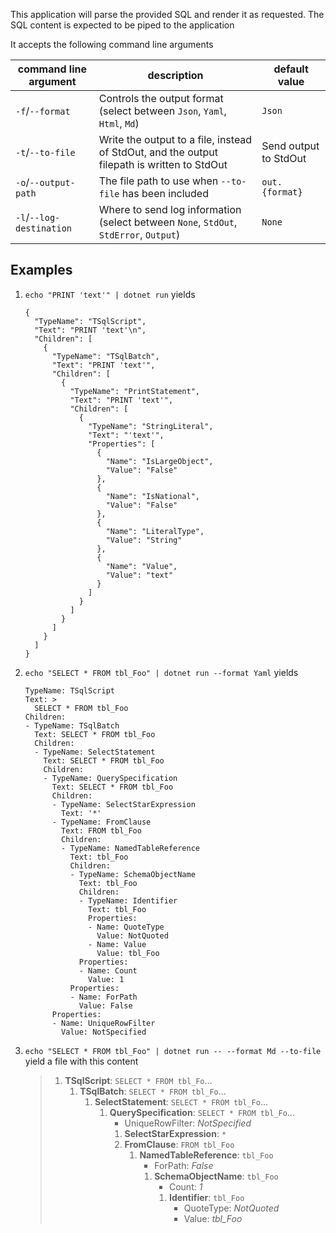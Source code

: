 This application will parse the provided SQL and render it as requested.  The SQL content is expected to be piped to the application

It accepts the following command line arguments

| command line argument | description | default value |
| - | - | - |
| `-f`/`--format` | Controls the output format (select between `Json`, `Yaml`, `Html`, `Md`) | `Json` |
| `-t`/`--to-file` | Write the output to a file, instead of StdOut, and the output filepath is written to StdOut | Send output to StdOut |
| `-o`/`--output-path` | The file path to use when `--to-file` has been included | `out.{format}` |
| `-l`/`--log-destination` | Where to send log information (select between `None`, `StdOut`, `StdError`, `Output`) | `None` |

## Examples
1. `echo "PRINT 'text'" | dotnet run` yields
   ```
   {
     "TypeName": "TSqlScript",
     "Text": "PRINT 'text'\n",
     "Children": [
       {
         "TypeName": "TSqlBatch",
         "Text": "PRINT 'text'",
         "Children": [
           {
             "TypeName": "PrintStatement",
             "Text": "PRINT 'text'",
             "Children": [
               {
                 "TypeName": "StringLiteral",
                 "Text": "'text'",
                 "Properties": [
                   {
                     "Name": "IsLargeObject",
                     "Value": "False"
                   },
                   {
                     "Name": "IsNational",
                     "Value": "False"
                   },
                   {
                     "Name": "LiteralType",
                     "Value": "String"
                   },
                   {
                     "Name": "Value",
                     "Value": "text"
                   }
                 ]
               }
             ]
           }
         ]
       }
     ]
   }
   ```
1. `echo "SELECT * FROM tbl_Foo" | dotnet run --format Yaml` yields
   ```
   TypeName: TSqlScript
   Text: >
     SELECT * FROM tbl_Foo
   Children:
   - TypeName: TSqlBatch
     Text: SELECT * FROM tbl_Foo
     Children:
     - TypeName: SelectStatement
       Text: SELECT * FROM tbl_Foo
       Children:
       - TypeName: QuerySpecification
         Text: SELECT * FROM tbl_Foo
         Children:
         - TypeName: SelectStarExpression
           Text: '*'
         - TypeName: FromClause
           Text: FROM tbl_Foo
           Children:
           - TypeName: NamedTableReference
             Text: tbl_Foo
             Children:
             - TypeName: SchemaObjectName
               Text: tbl_Foo
               Children:
               - TypeName: Identifier
                 Text: tbl_Foo
                 Properties:
                 - Name: QuoteType
                   Value: NotQuoted
                 - Name: Value
                   Value: tbl_Foo
               Properties:
               - Name: Count
                 Value: 1
             Properties:
             - Name: ForPath
               Value: False
         Properties:
         - Name: UniqueRowFilter
           Value: NotSpecified
   ```
1. `echo "SELECT * FROM tbl_Foo" | dotnet run -- --format Md --to-file` yield a file with this content
   > 1. **TSqlScript**: `SELECT * FROM tbl_Fo`...
   >    1. **TSqlBatch**: `SELECT * FROM tbl_Fo`...
   >       1. **SelectStatement**: `SELECT * FROM tbl_Fo`...
   >          1. **QuerySpecification**: `SELECT * FROM tbl_Fo`...
   >             - UniqueRowFilter: _NotSpecified_
   >             1. **SelectStarExpression**: `*`
   >             1. **FromClause**: `FROM tbl_Foo`
   >                1. **NamedTableReference**: `tbl_Foo`
   >                   - ForPath: _False_
   >                   1. **SchemaObjectName**: `tbl_Foo`
   >                      - Count: _1_
   >                      1. **Identifier**: `tbl_Foo`
   >                         - QuoteType: _NotQuoted_
   >                         - Value: _tbl_Foo_
